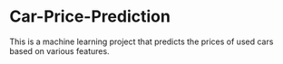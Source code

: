 # Car-Price-Prediction
This is a machine learning project that predicts the prices of used cars based on various features.
